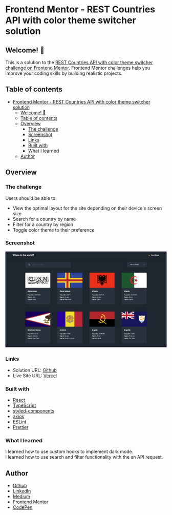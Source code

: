 # Frontend Mentor - REST Countries API with color theme switcher solution

## Welcome! 👋

This is a solution to the [REST Countries API with color theme switcher challenge on Frontend Mentor](https://www.frontendmentor.io/challenges/rest-countries-api-with-color-theme-switcher-5cacc469fec04111f7b848ca). Frontend Mentor challenges help you improve your coding skills by building realistic projects.

## Table of contents

- [Frontend Mentor - REST Countries API with color theme switcher solution](#frontend-mentor---rest-countries-api-with-color-theme-switcher-solution)
  - [Welcome! 👋](#welcome-)
  - [Table of contents](#table-of-contents)
  - [Overview](#overview)
    - [The challenge](#the-challenge)
    - [Screenshot](#screenshot)
    - [Links](#links)
    - [Built with](#built-with)
    - [What I learned](#what-i-learned)
  - [Author](#author)

## Overview

### The challenge

Users should be able to:

- View the optimal layout for the site depending on their device's screen size
- Search for a country by name
- Filter for a country by region
- Toggle color theme to their preference

### Screenshot

![](./src/assets/screenshot/screenshot.png)

### Links

- Solution URL: [Github](https://github.com/aycanogut/fem-rest-countries-flag-api)
- Live Site URL: [Vercel](https://fem-rest-countries-flag-api.vercel.app/)

### Built with

- [React](https://reactjs.org/)
- [TypeScript](https://www.typescriptlang.org/)
- [styled-components](https://styled-components.com/)
- [axios](https://axios-http.com/)
- [ESLint](https://eslint.org/)
- [Prettier](https://prettier.io/)

### What I learned

I learned how to use custom hooks to implement dark mode.    
I learned how to use search and filter functionality with the an API request.

## Author

- [Github](https://github.com/aycanogut)
- [LinkedIn](https://www.linkedin.com/in/aycanogut/)
- [Medium](https://medium.com/@aycanogut)
- [Frontend Mentor](https://www.frontendmentor.io/profile/bleedeleventh)
- [CodePen](https://codepen.io/aycanogutt)
